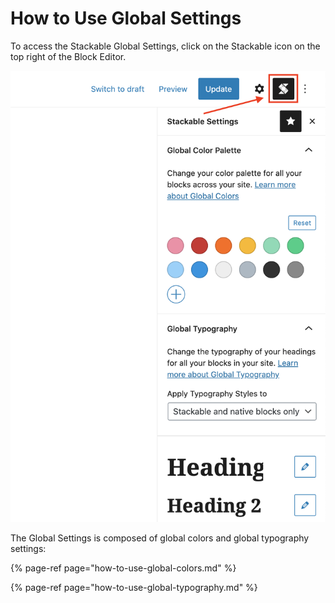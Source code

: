 # How to Use Global Settings

To access the Stackable Global Settings, click on the Stackable icon on the top right of the Block Editor.

![](../../.gitbook/assets/screen-shot-2020-09-12-at-7.01.06-pm.png)

The Global Settings is composed of global colors and global typography settings:

{% page-ref page="how-to-use-global-colors.md" %}

{% page-ref page="how-to-use-global-typography.md" %}

